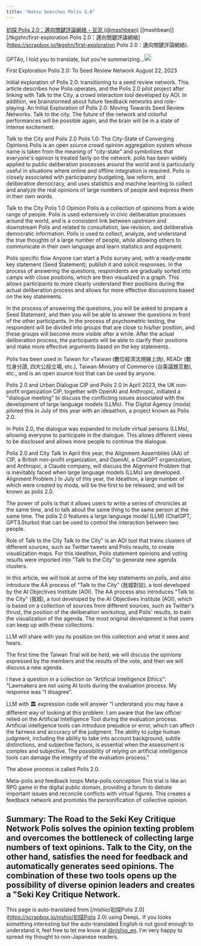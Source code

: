 ```yaml
---
title: "Hatsu Searches Polis 2.0"
---
```


[初探 Polis 2.0：邁向關鍵評論網絡 - 豆泥 (@mashbean)](https://matters.town/a/sxvszkiidvhz) [[mashbean]]
[/tkgshn/first-exploration Polis 2.0：邁向關鍵評論網絡](https://scrapbox.io/tkgshn/first-exploration Polis 2.0：邁向關鍵評論網絡).

GPT4o, I told you to translate, but you're summarizing...<img src='https://scrapbox.io/api/pages/nishio-en/nishio/icon' alt='nishio.icon' height="19.5"/>


First Exploration Polis 2.0: To Seed Review Network
August 22, 2023

Initial exploration of Polis 2.0: transitioning to a seed review network. This article describes how Polis operates, and the Polis 2.0 pilot project after linking with Talk to the City, a crowd interaction tool developed by AOI. In addition, we brainstormed about future feedback networks and role-playing.
An Initial Exploration of Polis 2.0: Moving Towards Seed Review Networks. Talk to the city. The future of the network and colorful performances will be possible again, and the brain will be in a state of intense excitement.

Talk to the City and Polis 2.0
Polis 1.0: The City-State of Converging Opinions
Polis is an open source crowd opinion aggregation system whose name is taken from the meaning of "city-state" and symbolizes that everyone's opinion is treated fairly on the network. polis has been widely applied to public deliberation processes around the world and is particularly useful in situations where online and offline integration is required. Polis is closely associated with participatory budgeting, law reform, and deliberative democracy, and uses statistics and machine learning to collect and analyze the real opinions of large numbers of people and express them in their own words.

Talk to the City
Polis 1.0 Opinion
Polis is a collection of opinions from a wide range of people. Polis is used extensively in civic deliberation processes around the world, and is a consistent link between upstream and downstream Polis and related to consultation, law revision, and deliberative democratic information. Polis is used to collect, analyze, and understand the true thoughts of a large number of people, while allowing others to communicate in their own language and learn statistics and equipment.


Polis specific flow
Anyone can start a Polis survey and, with a ready-made key statement (Seed Statement), publish it and solicit responses. In the process of answering the questions, respondents are gradually sorted into camps with close positions, which are then visualized in a graph. This allows participants to more clearly understand their positions during the actual deliberation process and allows for more effective discussions based on the key statements.

In the process of answering the questions, you will be asked to prepare a Seed Statement, and then you will be able to answer the questions in front of the other participants. In the process of psychometric testing, the respondent will be divided into groups that are close to his/her position, and these groups will become more visible after a while. After the actual deliberation process, the participants will be able to clarify their positions and make more effective arguments based on the key statements.

Polis has been used in Taiwan for vTaiwan (數位經濟法規線上詢), READr (數位身分證, 四大公投立場, etc.), Taiwan-Ministry of Commerce (台美議題互動), etc., and is an open source tool that can be used by anyone.

Polis 2.0 and Urban Dialogue
CIP and Polis 2.0
In April 2023, the UK non-profit organization CIP, together with OpenAI and Anthropic, initiated a "dialogue meeting" to discuss the conflicting issues associated with the development of large language models (LLMs). The Digital Agency (moda) piloted this in July of this year with an ideaathon, a project known as Polis 2.0.

In Polis 2.0, the dialogue was expanded to include virtual persons (LLMs), allowing everyone to participate in the dialogue. This allows different views to be disclosed and allows more people to continue the dialogue.


Polis 2.0 and City Talk
In April this year, the Alignment Assemblies (AA) of CIP, a British non-profit organization, and OpenAI, a ChatGPT organization, and Anthropic, a Claude company, will discuss the Alignment Problem that is inevitably faced when large language models (LLMs) are developed. Alignment Problem.) In July of this year, the Ideathon, a large number of which were created by moda, will be the first to be released, and will be known as polis 2.0.

The power of polis is that it allows users to write a series of chronicles at the same time, and to talk about the same thing to the same person at the same time. The polis 2.0 features a large language model (LLM) (ChatGPT, GPT3.5turbo) that can be used to control the interaction between two people.

Role of Talk to the City
Talk to the City" is an AOI tool that trains clusters of different sources, such as Twitter tweets and Polis results, to create visualization maps. For this ideathon, Polis statement opinions and voting results were imported into "Talk to the City" to generate new agenda clusters.

In this article, we will look at some of the key statements on polis, and also introduce the AA process of "Talk to the City" (我城對談), a tool developed by the AI Objectives Institute (AOI). The AA process also introduces "Talk to the City" (我城), a tool developed by the AI Objectives Institute (AOI), which is based on a collection of sources from different sources, such as Twitter's thrust, the position of the deliberation workshop, and Polis' results, to train the visualization of the agenda. The most original development is that users can keep up with these collections.

LLM will share with you its position on this collection and what it sees and hears.

The first time the Taiwan Trial will be held, we will discuss the opinions expressed by the members and the results of the vote, and then we will discuss a new agenda.

I have a question in a collection on "Artificial Intelligence Ethics": "Lawmakers are not using AI tools during the evaluation process. My response was "I disagree".

LLM with 🏛️ expression code will answer "I understand you may have a different way of looking at this problem. I am aware that the law officer relied on the Artificial Intelligence Tool during the evaluation process. Artificial intelligence tools can introduce prejudice or error, which can affect the fairness and accuracy of the judgment. The ability to judge human judgment, including the ability to take into account background, subtle distinctions, and subjective factors, is essential when the assessment is complex and subjective. The possibility of relying on artificial intelligence tools can damage the integrity of the evaluation process."

The above process is called Polis 2.0.

Meta-polis and feedback loops
Meta-polis conception
This trial is like an RPG game in the digital public domain, providing a forum to debate important issues and reconcile conflicts with virtual figures. This creates a feedback network and promotes the personification of collective opinion.



Summary: The Road to the Seki Key Critique Network
Polis solves the opinion texting problem and overcomes the bottleneck of collecting large numbers of text opinions. Talk to the City, on the other hand, satisfies the need for feedback and automatically generates seed opinions. The combination of these two tools opens up the possibility of diverse opinion leaders and creates a "Seki Key Critique Network.
---
This page is auto-translated from [/nishio/初探Polis 2.0](https://scrapbox.io/nishio/初探Polis 2.0) using DeepL. If you looks something interesting but the auto-translated English is not good enough to understand it, feel free to let me know at [@nishio_en](https://twitter.com/nishio_en). I'm very happy to spread my thought to non-Japanese readers.